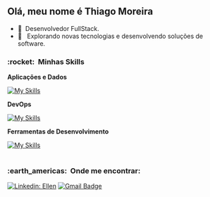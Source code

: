 ## Olá, meu nome é <strong>Thiago Moreira</strong>
- 🏬 &nbsp;Desenvolvedor FullStack.
- 🔭 &nbsp; Explorando novas tecnologias e desenvolvendo soluções de software.

<h3> :rocket: &nbsp;Minhas Skills </h3>

**Aplicações e Dados**

  [![My Skills](https://skillicons.dev/icons?i=nodejs,typescript,react,java,php,laravel,mysql,spring,maven,bootstrap,jquery,js,html,css)]()
  
**DevOps**

[![My Skills](https://skillicons.dev/icons?i=git,github,docker)](https://skillicons.dev)
  
**Ferramentas de Desenvolvimento**

[![My Skills](https://skillicons.dev/icons?i=visualstudio,phpstorm,insomnia,postman)](https://skillicons.dev)
  <br/>
<br/>
<h3> :earth_americas: &nbsp;Onde me encontrar: </h3> 

[![Linkedin: Ellen](https://img.shields.io/badge/-ellendias-blue?style=flat-square&logo=Linkedin&logoColor=white&link=https://www.linkedin.com/in/trmoreira/)](https://www.linkedin.com/in/trmoreira/)
[![Gmail Badge](https://img.shields.io/badge/-loganguns@gmail.com-006bed?style=flat-square&logo=Gmail&logoColor=white&link=mailto:loganguns@gmail.com)](mailto:loganguns@gmail.com)
